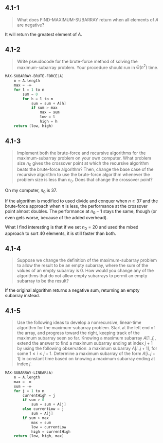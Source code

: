 ## 4.1-1

> What does $\text{FIND-MAXIMUM-SUBARRAY}$ return when all elements of $A$ are negative?

It will return the greatest element of $A$.

## 4.1-2

> Write pseudocode for the brute-force method of solving the maximum-subarray problem. Your procedure should run in $\Theta(n^2)$ time.

```cpp
MAX-SUBARRAY-BRUTE-FORCE(A)
    n = A.length
    max = -∞
    for l = 1 to n
        sum = 0
        for h = l to n
            sum = sum + A[h]
            if sum > max
                max = sum
                low = l
                high = h
    return (low, high)
```

## 4.1-3

> Implement both the brute-force and recursive algorithms for the maximum-subarray problem on your own computer. What problem size $n_0$ gives the crossover point at which the recursive algorithm beats the brute-force algorithm? Then, change the base case of the recursive algorithm to use the brute-force algorithm whenever the problem size is less than $n_0$. Does that change the crossover point?

On my computer, $n_0$ is $37$.

If the algorithm is modified to used divide and conquer when $n \ge 37$ and the brute-force approach when $n$ is less, the performance at the crossover point almost doubles. The performance at $n_0 - 1$ stays the same, though (or even gets worse, because of the added overhead).

What I find interesting is that if we set $n_0 = 20$ and used the mixed approach to sort $40$ elements, it is still faster than both.

## 4.1-4

> Suppose we change the definition of the maximum-subarray problem to allow the result to be an empty subarray, where the sum of the values of an empty subarray is $0$. How would you change any of the algorithms that do not allow empty subarrays to permit an empty subarray to be the result?

If the original algorithm returns a negative sum, returning an empty subarray instead.

## 4.1-5

> Use the following ideas to develop a nonrecursive, linear-time algorithm for the maximum-subarray problem. Start at the left end of the array, and progress toward the right, keeping track of the maximum subarray seen so far. Knowing a maximum subarray $A[1..j]$, extend the answer to find a maximum subarray ending at index $j + 1$ by using the following observation: a maximum subarray $A[i..j + 1]$, for some $1 \le i \le j + 1$. Determine a maximum subarray of the form $A[i..j + 1]$ in constant time based on knowing a maximum subarray ending at index $j$.

```cpp
MAX-SUBARRAY-LINEAR(A)
    n = A.length
    max = -∞
    sum = -∞
    for j = 1 to n
        currentHigh = j
        if sum > 0
            sum = sum + A[j]
        else currentLow = j
            sum = A[j]
        if sum > max
            max = sum
            low = currentLow
            high = currentHigh
    return (low, high, max)
```
